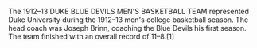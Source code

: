 The 1912–13 DUKE BLUE DEVILS MEN'S BASKETBALL TEAM represented Duke University during the 1912–13 men's college basketball season. The head coach was Joseph Brinn, coaching the Blue Devils his first season. The team finished with an overall record of 11–8.[1]
